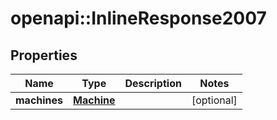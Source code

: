 # openapi::InlineResponse2007

## Properties
Name | Type | Description | Notes
------------ | ------------- | ------------- | -------------
**machines** | [**Machine**](Machine.md) |  | [optional] 


